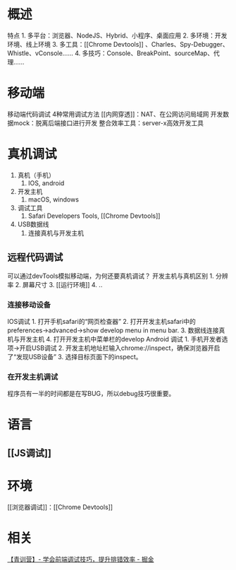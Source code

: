 # 概述
特点
	1. 多平台：浏览器、NodeJS、Hybrid、小程序、桌面应用
	2. 多环境：开发环境、线上环境
	3. 多工具：[[Chrome Devtools]] 、Charles、Spy-Debugger、Whistle、vConsole......
	4. 多技巧：Console、BreakPoint、sourceMap、代理......
# 移动端
移动端代码调试
	4种常用调试方法
[[内网穿透]]：NAT、在公网访问局域网
开发数据mock：脱离后端接口进行开发
整合效率工具：server-x高效开发工具
# 真机调试
1. 真机（手机）
	1. IOS, android
2. 开发主机
	1. macOS, windows
3. 调试工具
	1. Safari Developers Tools, [[Chrome Devtools]] 
4. USB数据线
	1. 连接真机与开发主机
## 远程代码调试
可以通过devTools模拟移动端，为何还要真机调试？
开发主机与真机区别
	1. 分辨率
	2. 屏幕尺寸
	3. [[运行环境]] 
	4. ..
### 连接移动设备
IOS调试
	1. 打开手机safari的“网页检查器”
	2. 打开开发主机safari中的preferences->advanced->show develop menu in menu bar.
	3. 数据线连接真机与开发主机
	4. 打开开发主机中菜单栏的develop
Android 调试
	1. 手机开发者选项->开启USB调试
	2. 开发主机地址栏输入chrome://inspect，确保浏览器开启了“发现USB设备”
	3. 选择目标页面下的inspect。
### 在开发主机调试
程序员有一半的时间都是在写BUG，所以debug技巧很重要。
# 语言
## [[JS调试]] 
# 环境
[[浏览器调试]]：[[Chrome Devtools]] 

# 相关
[【青训营】- 学会前端调试技巧，提升排错效率 - 掘金](https://juejin.cn/post/7009217630703714334#heading-8) 